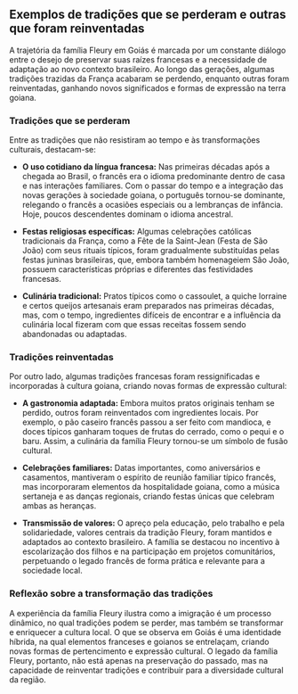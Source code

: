 ## Exemplos de tradições que se perderam e outras que foram reinventadas

A trajetória da família Fleury em Goiás é marcada por um constante diálogo entre o desejo de preservar suas raízes francesas e a necessidade de adaptação ao novo contexto brasileiro. Ao longo das gerações, algumas tradições trazidas da França acabaram se perdendo, enquanto outras foram reinventadas, ganhando novos significados e formas de expressão na terra goiana.

### Tradições que se perderam

Entre as tradições que não resistiram ao tempo e às transformações culturais, destacam-se:

- **O uso cotidiano da língua francesa:** Nas primeiras décadas após a chegada ao Brasil, o francês era o idioma predominante dentro de casa e nas interações familiares. Com o passar do tempo e a integração das novas gerações à sociedade goiana, o português tornou-se dominante, relegando o francês a ocasiões especiais ou a lembranças de infância. Hoje, poucos descendentes dominam o idioma ancestral.

- **Festas religiosas específicas:** Algumas celebrações católicas tradicionais da França, como a Fête de la Saint-Jean (Festa de São João) com seus rituais típicos, foram gradualmente substituídas pelas festas juninas brasileiras, que, embora também homenageiem São João, possuem características próprias e diferentes das festividades francesas.

- **Culinária tradicional:** Pratos típicos como o cassoulet, a quiche lorraine e certos queijos artesanais eram preparados nas primeiras décadas, mas, com o tempo, ingredientes difíceis de encontrar e a influência da culinária local fizeram com que essas receitas fossem sendo abandonadas ou adaptadas.

### Tradições reinventadas

Por outro lado, algumas tradições francesas foram ressignificadas e incorporadas à cultura goiana, criando novas formas de expressão cultural:

- **A gastronomia adaptada:** Embora muitos pratos originais tenham se perdido, outros foram reinventados com ingredientes locais. Por exemplo, o pão caseiro francês passou a ser feito com mandioca, e doces típicos ganharam toques de frutas do cerrado, como o pequi e o baru. Assim, a culinária da família Fleury tornou-se um símbolo de fusão cultural.

- **Celebrações familiares:** Datas importantes, como aniversários e casamentos, mantiveram o espírito de reunião familiar típico francês, mas incorporaram elementos da hospitalidade goiana, como a música sertaneja e as danças regionais, criando festas únicas que celebram ambas as heranças.

- **Transmissão de valores:** O apreço pela educação, pelo trabalho e pela solidariedade, valores centrais da tradição Fleury, foram mantidos e adaptados ao contexto brasileiro. A família se destacou no incentivo à escolarização dos filhos e na participação em projetos comunitários, perpetuando o legado francês de forma prática e relevante para a sociedade local.

### Reflexão sobre a transformação das tradições

A experiência da família Fleury ilustra como a imigração é um processo dinâmico, no qual tradições podem se perder, mas também se transformar e enriquecer a cultura local. O que se observa em Goiás é uma identidade híbrida, na qual elementos franceses e goianos se entrelaçam, criando novas formas de pertencimento e expressão cultural. O legado da família Fleury, portanto, não está apenas na preservação do passado, mas na capacidade de reinventar tradições e contribuir para a diversidade cultural da região.